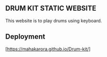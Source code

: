 ## DRUM KIT STATIC WEBSITE
This website is to play drums using keyboard.

## Deployment 

[https://mahakarora.github.io/Drum-kit/]
